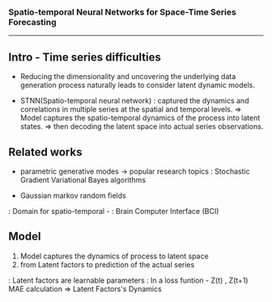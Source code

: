 
### Spatio-temporal Neural Networks for Space-Time Series Forecasting

-----------

## Intro - Time series difficulties
- Reducing the dimensionality and uncovering the underlying data generation process naturally leads to consider latent dynamic models.

- STNN(Spatio-temporal neural network) : captured the dynamics and correlations in multiple series at the spatial and temporal levels.
=> Model captures the spatio-temporal dynamics of the process into latent states.
=> then decoding the latent space into actual series observations.

## Related works

- parametric generative modes -> popular research topics
: Stochastic Gradient Variational Bayes algorithms

- Gaussian markov random fields

: Domain for spatio-temporal -
: Brain Computer Interface (BCI)

## Model

1) Model captures the dynamics of process to latent space
2) from Latent factors to prediction of the actual series

: Latent factors are learnable parameters
: In a loss funtion - Z(t) , Z(t+1) MAE calculation => Latent Factors's Dynamics
